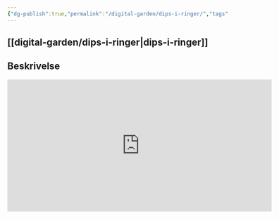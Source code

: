 ```yaml
---
{"dg-publish":true,"permalink":"/digital-garden/dips-i-ringer/","tags":["private","digital-garden"]}
---
```


## [[digital-garden/dips-i-ringer\|dips-i-ringer]]

## Beskrivelse 
	
<iframe width="600" height="300" src="https://www.youtube.com/embed/rLFLal3vQww?t=11" title="Ring Dip" frameborder="0" allow="accelerometer; autoplay; clipboard-write; encrypted-media; gyroscope; picture-in-picture; web-share" allowfullscreen></iframe>

 